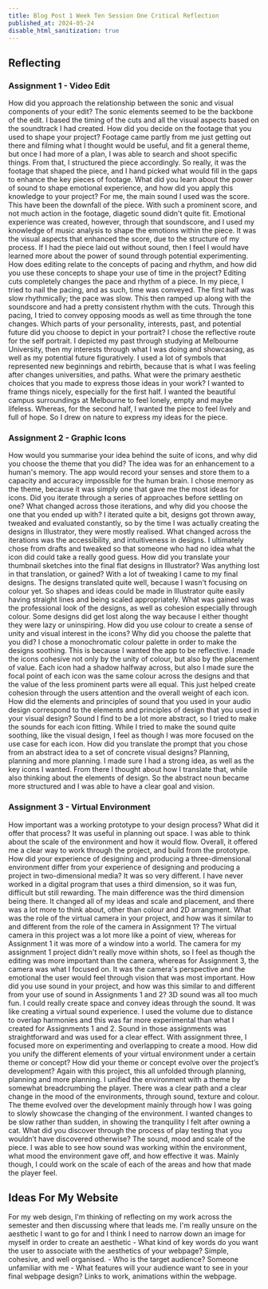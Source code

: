 ```yaml
---
title: Blog Post 1 Week Ten Session One Critical Reflection
published_at: 2024-05-24
disable_html_sanitization: true
---
```

## Reflecting
### Assignment 1 - Video Edit
How did you approach the relationship between the sonic and visual components of your edit?
    The sonic elements seemed to be the backbone of the edit. I based the timing of the cuts and all the visual aspects based on the soundtrack I had created. 
How did you decide on the footage that you used to shape your project?
    Footage came partly from me just getting out there and filming what I thought would be useful, and fit a general theme, but once I had more of a plan, I was able to search and shoot specific things. From that, I structured the piece accordingly. So really, it was the footage that shaped the piece, and I hand picked what would fill in the gaps to enhance the key pieces of footage.
What did you learn about the power of sound to shape emotional experience, and how did you apply this knowledge to your project?
    For me, the main sound I used was the score. This have been the downfall of the piece. With such a prominent score, and not much action in the footage, diagetic sound didn't quite fit. 
    Emotional experience was created, however, through that soundscore, and I used my knowledge of music analysis to shape the emotions within the piece. It was the visual aspects that enhanced the score, due to the structure of my process. If I had the piece laid out without sound, then I feel I would have learned more about the power of sound through potential experimenting.
How does editing relate to the concepts of pacing and rhythm, and how did you use these concepts to shape your use of time in the project?
    Editing cuts completely changes the pace and rhythm of a piece. In my piece, I tried to nail the pacing, and as such, time was conveyed. The first half was slow rhythmically; the pace was slow. This then ramped up along with the soundscore and had a pretty consistent rhythm with the cuts. Through this pacing, I tried to convey opposing moods as well as time through the tone changes. 
Which parts of your personality, interests, past, and potential future did you choose to depict in your portrait?
    I chose the reflective route for the self portrait. I depicted my past through studying at Melbourne University, then my interests through what I was doing and showcasing, as well as my potential future figuratively. I used a lot of symbols that represented new beginnings and rebirth, because that is what I was feeling after changes universities, and paths.
What were the primary aesthetic choices that you made to express those ideas in your work?
    I wanted to frame things nicely, especially for the first half. I wanted the beautiful campus surroundings at Melbourne to feel lonely, empty and maybe lifeless. Whereas, for the second half, I wanted the piece to feel lively and full of hope. So I drew on nature to express my ideas for the piece.

### Assignment 2 - Graphic Icons
How would you summarise your idea behind the suite of icons, and why did you choose the theme that you did?
    The idea was for an enhancement to a human's memory. The app would record your senses and store them to a capacity and accuracy impossible for the human brain. I chose memory as the theme, because it was simply one that gave me the most ideas for icons.
Did you iterate through a series of approaches before settling on one? What changed across those iterations, and why did you choose the one that you ended up with?
    I iterated quite a bit, designs got thrown away, tweaked and evaluated constantly, so by the time I was actually creating the designs in Illustrator, they were mostly realised. What changed across the iterations was the accessibility, and intuitiveness in designs. I ultimately chose from drafts and tweaked so that someone who had no idea what the icon did could take a really good guess.
How did you translate your thumbnail sketches into the final flat designs in Illustrator? Was anything lost in that translation, or gained?
    With a lot of tweaking I came to my final designs. The designs translated quite well, because I wasn't focusing on colour yet. So shapes and ideas could be made in Illustrator quite easily having straight lines and being scaled appropriately. What was gained was the professional look of the designs, as well as cohesion especially through colour. Some designs did get lost along the way because I either thought they were lazy or uninspiring. 
How did you use colour to create a sense of unity and visual interest in the icons? Why did you choose the palette that you did?
    I chose a monochromatic colour palette in order to make the designs soothing. This is because I wanted the app to be reflective. I made the icons cohesive not only by the unity of colour, but also by the placement of value. Each icon had a shadow halfway across, but also I made sure the focal point of each icon was the same colour across the designs and that the value of the less prominent parts were all equal. This just helped create cohesion through the users attention and the overall weight of each icon.
How did the elements and principles of sound that you used in your audio design correspond to the elements and principles of design that you used in your visual design?
    Sound I find to be a lot more abstract, so I tried to make the sounds for each icon fitting. While I tried to make the sound quite soothing, like the visual design, I feel as though I was more focused on the use case for each icon.
How did you translate the prompt that you chose from an abstract idea to a set of concrete visual designs?
    Planning, planning and more planning. I made sure I had a strong idea, as well as the key icons I wanted. From there I thought about how I translate that, while also thinking about the elements of design. So the abstract noun became more structured and I was able to have a clear goal and vision.

### Assignment 3 - Virtual Environment
How important was a working prototype to your design process? What did it offer that
process?
    It was useful in planning out space. I was able to think about the scale of the environment and how it would flow. Overall, it offered me a clear way to work through the project, and build from the prototype.
How did your experience of designing and producing a three-dimensional environment differ from your experience of designing and producing a project in two-dimensional media?
    It was so very different. I have never worked in a digital program that uses a third dimension, so it was fun, difficult but still rewarding. The main difference was the third dimension being there. It changed all of my ideas and scale and placement, and there was a lot more to think about, other than colour and 2D arrangment. 
What was the role of the virtual camera in your project, and how was it similar to and
different from the role of the camera in Assignment 1?
    The virtual camera in this project was a lot more like a point of view, whereas for Assignment 1 it was more of a window into a world. The camera for my assignment 1 project didn't really move within shots, so I feel as though the editing was more important than the camera, whereas for Assignment 3, the camera was what I focused on. It was the camera's perspective and the emotional the user would feel through vision that was most important.
How did you use sound in your project, and how was this similar to and different from your
use of sound in Assignments 1 and 2?
    3D sound was all too much fun. I could really create space and convey ideas through the sound. It was like creating a virtual sound experience. I used the volume due to distance to overlap harmonies and this was far more experimental than what I created for Assignments 1 and 2. Sound in those assignments was straightforward and was used for a clear effect. With assignment three, I focused more on experimenting and overlapping to create a mood.
How did you unify the different elements of your virtual environment under a certain theme or concept? How did your theme or concept evolve over the project’s development?
    Again with this project, this all unfolded through planning, planning and more planning. I unified the environment with a theme by somewhat breadcrumbing the player. There was a clear path and a clear change in the mood of the environments, through sound, texture and colour. The theme evolved over the development mainly through how I was going to slowly showcase the changing of the environment. I wanted changes to be slow rather than sudden, in showing the tranquility I felt after owning a cat.
What did you discover through the process of play testing that you wouldn’t have discovered otherwise?
    The sound, mood and scale of the piece. I was able to see how sound was working within the environment, what mood the environment gave off, and how effective it was. Mainly though, I could work on the scale of each of the areas and how that made the player feel. 

## Ideas For My Website
For my web design, I'm thinking of reflecting on my work across the semester and then discussing where that leads me. I'm really unsure on the aesthetic I want to go for and I think I need to narrow down an image for myself in order to create an aesthetic
    - What kind of key words do you want the user to associate with the aesthetics of your webpage?
        Simple, cohesive, and well organised.
     - Who is the target audience?
        Someone unfamiliar with me
     - What features will your audience want to see in your final webpage design?
        Links to work, animations within the webpage.